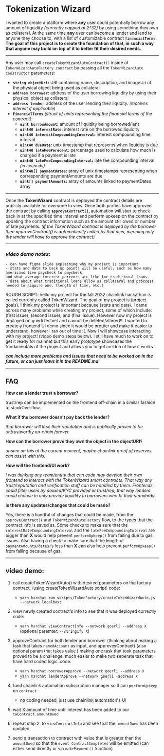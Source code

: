 # **Tokenization Wizard**

I wanted to create a platform where **any** user could potentially borrow any amount of liquidity *(currently capped at 2^32)* by using something they own as collateral.
At the same time **any** user can become a lender and lend to anyone they choose to, with a list of customizable contract **`financialTerms`**. 
**The goal of this project is to create the foundation of that, in such a way that anyone may build on top of it to better fit their desired needs.**

---

Any user may call `createTokenWizardAutoContract()` inside of `TokenWizardAutoFactory contract` by passing all the `TokenWizardAuto constructor` parameters:
 - **`string objectUri`:** URI containing name, description, and imageUri of the physical object being used as collateral
 - **`address borrower`:** address of the user borrowing liquidity by using their physical object as collateral  
 - **`address lender`:** address of the user lending their liqudity. *(receives interest if applicable)* 
 - **`FinancialTerms`** *(struct of uints representing the financial terms of the contract):* 
    - **`uint borrowAmount`:** amount of liquidity being borrowed/lent 
    - **`uint40 interestRate`:** interest rate on the borrowed liquidity
    - **`uint40 interestCompoundingInterval`:** interest compounding time interval
    - **`uint40 dueDate`:** unix timestamp that represents when liquidity is due
    - **`uint40 lateFeePerecent`:** percentage used to calculate how much is charged if a payment is late
    - **`uint40 lateFeeCompoundingInterval`:** late fee compounding interval *(in seconds)*
    - **`uint40[] paymentDates`:** array of unix timestamps representing when corresponding paymentAmounts are due
    - **`uint[] paymentAmounts`:** array of amounts linked to paymentDates array
    

---

Once the **TokenWizard** contract is deployed the contract details are publicly available for everyone to view. Once both parties have approved the contract by calling **`approveContract()`**, automation will start to check back in at the specified time interval and perform upkeep on the contract by updating the contract information such as the amount still owed or number of late payments. *(if the TokenWizard contract is deployed by the borrower then approveContract() is automatically called by that user, meaning only the lender will have to approve the contract)*

---


### ***video demo notes:***
    - can have figma slide explaining why my project is important 
    - stats and data to back up points will be useful; such as how many americans live paycheck to paycheck, 
    and what average interest percents are like for traditional loans.
    - data about what traditional loans allow as collateral and proccess needed to acquire one. (length of time, etc.)

ROUGH SCRIPT: 
hello my project for the fall 2022 chainlink hackathon is called currently called TokenWizard. The goal of my project is (project goals). 
I think my project is important because (stats and data). I came across many problems while creating my project, some of which include:
(first issue), (second issue), and (final issue). However now my project is deployed on goerli testnet and cannot be deleted/altered!!! 
I wanted to create a frontend UI demo since it would be prettier and make it easier to understand, however I ran out of time :(.
Now I will showcase interacting with my project! (video demo steps below). I still have much to work on to get it ready 
for mainnet but this early prototype showcases the fundamentals of the project and allows you to get an idea of how it works.

***can include more problems and issues that need to be worked on in the future, or can just leave it in the README.md***

---

## **FAQ**

**How can a lender trust a borrower?**

 trust/rep can be implemented on the frontend off-chain in a similar fashion to stackOverflow.

**What if the borrower doesn't pay back the lender?**

*that borrower will lose their reputation and is publically proven to be untrustworthy on-chain forever.*

**How can the borrower prove they own the object in the objectURI?**

*unsure on this at the current moment, maybe chainlink proof of reserves can assist with this.*

**How will the frontend/UI work?**

*I was thinking any team/entity that can code may develop their own frontend to interact with the TokenWizard smart contracts. 
That way any trust/reputation and verification stuff can be handled by them. Frontends could filter users by doxxed/KYC provided or trust/rep, 
that way lenders could choose to only provide liquidity to borrowers who fit their standards.*

**Is there any updates/changes that could be made?**

Yes, there is a handful of changes that could be made, from the `approveContract()` and `TokenWizardAutoFactory` flow, to the types that the contract info is saved as. Some checks to make sure that the `interestRateCompoundingInterval` and the `lateFeeCompoundingInterval` are bigger than **X** would help prevent `performUpkeep()` from failing due to gas issues. Also having a check to make sure that the length of `paymentAmounts/dates` is less than **X** can also help prevent `performUpkeep()` from failing because of gas.

---

## **video demo:** 
1. call createTokenWizardAuto() with desired parameters on the factory contract. (using createTokenWizardAuto script)
code:
    - `yarn hardhat run scripts/TokenFactory/createTokenWizardAuto.js --network localhost`

2. view newly created contract's info to see that it was deployed correctly 
code:
    - `yarn hardhat viewContractInfo --network goerli --address X ` (optional paramter: `--stringify X`)

3. approveContract for both lender and borrower (thinking about making a task that takes `namedAccount` as input, and approvesContract)
(also optional param that takes value ) making one task that took parameters proved to be a challenge, much easier to make two seperate task that have hard coded logic.
code:
    - `yarn hardhat borrowerApprove --network goerli --address X`
    - `yarn hardhat lenderApprove --network goerli -address X`

4. fund chainlink automation subscription manager so it can `performUpkeep` on `contract`
    - no coding needed, just use chainlink automation's UI

5. wait X amount of time until interest has been added to our `twContract.amountOwed`

6. repeat step 2. to `viewContractInfo` and see that the `amountOwed` has been updated
7. send a transaction to contract with value that is greater than the `amountOwed` so that the `event ContractCompleted` will be emitted
    (can either send directly or via `makePayment()` function)